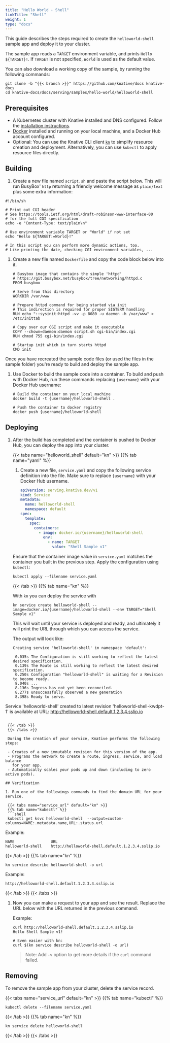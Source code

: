 ```yaml
---
title: "Hello World - Shell"
linkTitle: "Shell"
weight: 1
type: "docs"
---
```


This guide describes the steps required to create the `helloworld-shell` sample app and deploy it to your
cluster.

The sample app reads a `TARGET` environment variable, and prints `Hello ${TARGET}!`.
If `TARGET` is not specified, `World` is used as the default value.

You can also download a working copy of the sample, by running the
following commands:

```shell
git clone -b "{{< branch >}}" https://github.com/knative/docs knative-docs
cd knative-docs/docs/serving/samples/hello-world/helloworld-shell
```

## Prerequisites

- A Kubernetes cluster with Knative installed and DNS configured. Follow the
  [installation instructions](../../../../install/).
- [Docker](https://www.docker.com) installed and running on your local machine,
  and a Docker Hub account configured.
- Optional: You can use the Knative CLI client [`kn`](https://github.com/knative/client/releases) to simplify resource creation and deployment. Alternatively, you can use `kubectl` to apply resource files directly.

## Building

1. Create a new file named `script.sh` and paste the script below. This will run BusyBox' `http` returning a friendly welcome message as `plain/text` plus some extra information:

  ```shell
  #!/bin/sh

  # Print out CGI header
  # See https://tools.ietf.org/html/draft-robinson-www-interface-00
  # for the full CGI specification
  echo -e "Content-Type: text/plain\n"

  # Use environment variable TARGET or "World" if not set
  echo "Hello ${TARGET:=World}!"

  # In this script you can perform more dynamic actions, too.
  # Like printing the date, checking CGI environment variables, ...
  ```

1. Create a new file named `Dockerfile` and copy the code block below into it.

   ```docker
   # Busybox image that contains the simple 'httpd'
   # https://git.busybox.net/busybox/tree/networking/httpd.c
   FROM busybox

   # Serve from this directory
   WORKDIR /var/www

   # Prepare httpd command for being started via init
   # This indirection is required for proper SIGTERM handling
   RUN echo "::sysinit:httpd -vv -p 8080 -u daemon -h /var/www" > /etc/inittab

   # Copy over our CGI script and make it executable
   COPY --chown=daemon:daemon script.sh cgi-bin/index.cgi
   RUN chmod 755 cgi-bin/index.cgi

   # Startup init which in turn starts httpd
   CMD init
   ```

Once you have recreated the sample code files (or used the files in the sample
folder) you're ready to build and deploy the sample app.

1. Use Docker to build the sample code into a container. To build and push with
   Docker Hub, run these commands replacing `{username}` with your Docker Hub
   username:

   ```shell
   # Build the container on your local machine
   docker build -t {username}/helloworld-shell .

   # Push the container to docker registry
   docker push {username}/helloworld-shell
   ```

## Deploying

1. After the build has completed and the container is pushed to Docker Hub, you
   can deploy the app into your cluster.

   {{< tabs name="helloworld_shell" default="kn" >}}
   {{% tab name="yaml" %}}

   1. Create a new file, `service.yaml` and copy the following service definition
      into the file. Make sure to replace `{username}` with your Docker Hub
      username.

      ```yaml
      apiVersion: serving.knative.dev/v1
      kind: Service
      metadata:
        name: helloworld-shell
        namespace: default
      spec:
        template:
          spec:
            containers:
              - image: docker.io/{username}/helloworld-shell
                env:
                  - name: TARGET
                    value: "Shell Sample v1"
      ```

   Ensure that the container image value
   in `service.yaml` matches the container you built in the previous step. Apply
   the configuration using `kubectl`:

   ```shell
   kubectl apply --filename service.yaml
   ```

   {{< /tab >}}
   {{% tab name="kn" %}}

   With `kn` you can deploy the service with

   ```shell
   kn service create helloworld-shell --image=docker.io/{username}/helloworld-shell --env TARGET="Shell Sample v1"
   ```

   This will wait until your service is deployed and ready, and ultimately it will print the URL through which you can access the service.

   The output will look like:

   ```
   Creating service 'helloworld-shell' in namespace 'default':

    0.035s The Configuration is still working to reflect the latest desired specification.
    0.139s The Route is still working to reflect the latest desired specification.
    0.250s Configuration "helloworld-shell" is waiting for a Revision to become ready.
    8.040s ...
    8.136s Ingress has not yet been reconciled.
    8.277s unsuccessfully observed a new generation
    8.398s Ready to serve.

  Service 'helloworld-shell' created to latest revision 'helloworld-shell-kwdpt-1' is available at URL:
  http://helloworld-shell.default.1.2.3.4.sslip.io
  ```

   {{< /tab >}}
   {{< /tabs >}}

   During the creation of your service, Knative performs the following steps:

   - Creates of a new immutable revision for this version of the app.
   - Programs the network to create a route, ingress, service, and load balance
     for your app.
   - Automatically scales your pods up and down (including to zero active pods).

## Verification

1. Run one of the followings commands to find the domain URL for your service.

   {{< tabs name="service_url" default="kn" >}}
   {{% tab name="kubectl" %}}
   ```shell
   kubectl get ksvc helloworld-shell  --output=custom-columns=NAME:.metadata.name,URL:.status.url
   ```

   Example:

   ```shell
   NAME                URL
   helloworld-shell    http://helloworld-shell.default.1.2.3.4.sslip.io
   ```

   {{< /tab >}}
   {{% tab name="kn" %}}

   ```shell
   kn service describe helloworld-shell -o url
   ```

   Example:

   ```shell
   http://helloworld-shell.default.1.2.3.4.sslip.io
   ```
   {{< /tab >}}
   {{< /tabs >}}

1. Now you can make a request to your app and see the result. Replace
   the URL below with the URL returned in the previous command.

   Example:

   ```shell
   curl http://helloworld-shell.default.1.2.3.4.sslip.io
   Hello Shell Sample v1!

   # Even easier with kn:
   curl $(kn service describe helloworld-shell -o url)
   ```

   > Note: Add `-v` option to get more details if the `curl` command failed.

## Removing

To remove the sample app from your cluster, delete the service record.

{{< tabs name="service_url" default="kn" >}}
{{% tab name="kubectl" %}}
```shell
kubectl delete --filename service.yaml
```
{{< /tab >}}
{{% tab name="kn" %}}
```shell
kn service delete helloworld-shell
```
{{< /tab >}}
{{< /tabs >}}
